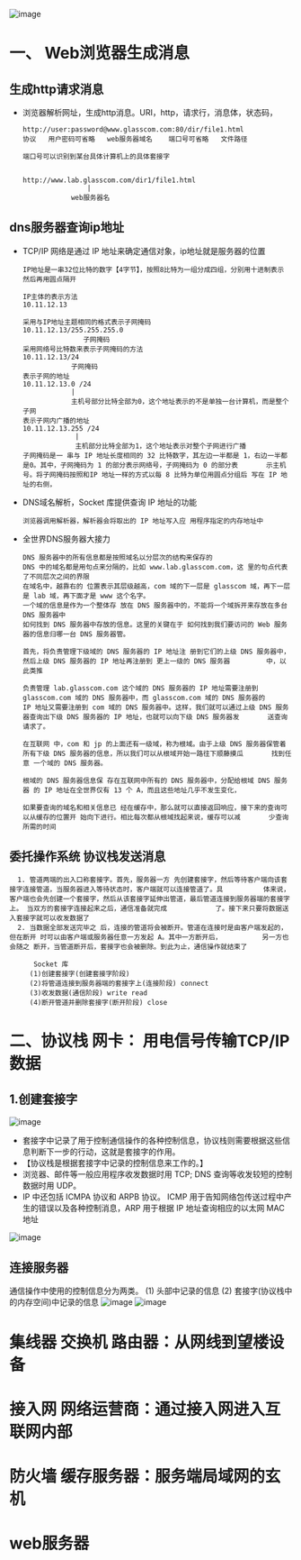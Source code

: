 
![image](https://github.com/guanguanqingchao/guanqingchao.github.io/blob/master/net1.png)

# 一、 Web浏览器生成消息
## 生成http请求消息
- 浏览器解析网址，生成http消息。URI，http，请求行，消息体，状态码，

      http://user:password@www.glasscom.com:80/dir/file1.html
      协议   用户密码可省略   web服务器域名    端口号可省略   文件路径
      
      端口号可以识别到某台具体计算机上的具体套接字
      
      
      http://www.lab.glasscom.com/dir1/file1.html
                      |
                  web服务器名
                  
## dns服务器查询ip地址
- TCP/IP 网络是通过 IP 地址来确定通信对象，ip地址就是服务器的位置

      IP地址是一串32位比特的数字【4字节】，按照8比特为一组分成四组，分别用十进制表示 然后再用圆点隔开
      
      IP主体的表示方法
      10.11.12.13
      
      采用与IP地址主题相同的格式表示子网掩码
      10.11.12.13/255.255.255.0
                     子网掩码
      采用网络号比特数来表示子网掩码的方法
      10.11.12.13/24
                  子网掩码
      表示子网的地址
      10.11.12.13.0 /24
                  | 
                  主机号部分比特全部为0，这个地址表示的不是单独一台计算机，而是整个子网
      表示子网内广播的地址
      10.11.12.13.255 /24
                   |
                   主机部分比特全部为1，这个地址表示对整个子网进行广播
      子网掩码是一 串与 IP 地址长度相同的 32 比特数字，其左边一半都是 1，右边一半都是0。其中，子网掩码为 1 的部分表示网络号，子网掩码为 0 的部分表       示主机号。将子网掩码按照和IP 地址一样的方式以每 8 比特为单位用圆点分组后 写在 IP 地址的右侧，
      
- DNS域名解析，Socket 库提供查询 IP 地址的功能

      浏览器调用解析器，解析器会将取出的 IP 地址写入应 用程序指定的内存地址中
      
- 全世界DNS服务器大接力
      
      DNS 服务器中的所有信息都是按照域名以分层次的结构来保存的
      DNS 中的域名都是用句点来分隔的，比如 www.lab.glasscom.com，这 里的句点代表了不同层次之间的界限
      在域名中，越靠右的 位置表示其层级越高，com 域的下一层是 glasscom 域，再下一层是 lab 域，再下面才是 www 这个名字。
      一个域的信息是作为一个整体存 放在 DNS 服务器中的，不能将一个域拆开来存放在多台 DNS 服务器中
      如何找到 DNS 服务器中存放的信息。这里的关键在于 如何找到我们要访问的 Web 服务器的信息归哪一台 DNS 服务器管。
      
      首先，将负责管理下级域的 DNS 服务器的 IP 地址注 册到它们的上级 DNS 服务器中，然后上级 DNS 服务器的 IP 地址再注册到 更上一级的 DNS 服务器         中，以此类推
      
      负责管理 lab.glasscom.com 这个域的 DNS 服务器的 IP 地址需要注册到 glasscom.com 域的 DNS 服务器中，而 glasscom.com 域的 DNS 服务器的       IP 地址又需要注册到 com 域的 DNS 服务器中。这样，我们就可以通过上级 DNS 服务器查询出下级 DNS 服务器的 IP 地址，也就可以向下级 DNS 服务器发       送查询请求了。
      
      在互联网 中，com 和 jp 的上面还有一级域，称为根域。由于上级 DNS 服务器保管着所有下级 DNS 服务器的信息，所以我们可以从根域开始一路往下顺藤摸瓜       找到任意 一个域的 DNS 服务器。
      
      根域的 DNS 服务器信息保 存在互联网中所有的 DNS 服务器中，分配给根域 DNS 服务器 的 IP 地址在全世界仅有 13 个 A，而且这些地址几乎不发生变化，
      
      如果要查询的域名和相关信息已 经在缓存中，那么就可以直接返回响应，接下来的查询可以从缓存的位置开 始向下进行。相比每次都从根域找起来说，缓存可以减       少查询所需的时间
      
## 委托操作系统 协议栈发送消息

      1. 管道两端的出入口称套接字。首先，服务器一方 先创建套接字，然后等待客户端向该套接字连接管道，当服务器进入等待状态时，客户端就可以连接管道了。具          体来说，客户端也会先创建一个套接字，然后从该套接字延伸出管道，最后管道连接到服务器端的套接字上。 当双方的套接字连接起来之后，通信准备就完成            了。接下来只要将数据送入套接字就可以收发数据了
      2. 当数据全部发送完毕之 后，连接的管道将会被断开。管道在连接时是由客户端发起的，但在断开 时可以由客户端或服务器任意一方发起 A。其中一方断开后，          另一方也会随之 断开，当管道断开后，套接字也会被删除。到此为止，通信操作就结束了
         
          Socket 库
         (1)创建套接字(创建套接字阶段) 
         (2)将管道连接到服务器端的套接字上(连接阶段) connect
         (3)收发数据(通信阶段) write read
         (4)断开管道并删除套接字(断开阶段) close
                                                                                               

# 二、协议栈 网卡： 用电信号传输TCP/IP数据

## 1.创建套接字

![image](https://github.com/guanguanqingchao/guanqingchao.github.io/blob/master/tcp.jpeg)

- 套接字中记录了用于控制通信操作的各种控制信息，协议栈则需要根据这些信息判断下一步的行动，这就是套接字的作用。
- 【协议栈是根据套接字中记录的控制信息来工作的。】
- 浏览器、邮件等一般应用程序收发数据时用 TCP; DNS 查询等收发较短的控制数据时用 UDP。
- IP 中还包括 ICMPA 协议和 ARPB 协议。 ICMP 用于告知网络包传送过程中产生的错误以及各种控制消息，ARP 用于根据 IP 地址查询相应的以太网 MAC 地址 


![image](https://github.com/guanguanqingchao/guanqingchao.github.io/blob/master/socket.jpeg)

## 连接服务器



通信操作中使用的控制信息分为两类。 (1) 头部中记录的信息 (2) 套接字(协议栈中的内存空间)中记录的信息
![image](https://github.com/guanguanqingchao/guanqingchao.github.io/blob/master/socket.jpeg)
![image](https://github.com/guanguanqingchao/guanqingchao.github.io/blob/master/socket.jpeg)







# 集线器 交换机 路由器：从网线到望楼设备
# 接入网 网络运营商：通过接入网进入互联网内部
# 防火墙 缓存服务器：服务端局域网的玄机
# web服务器
